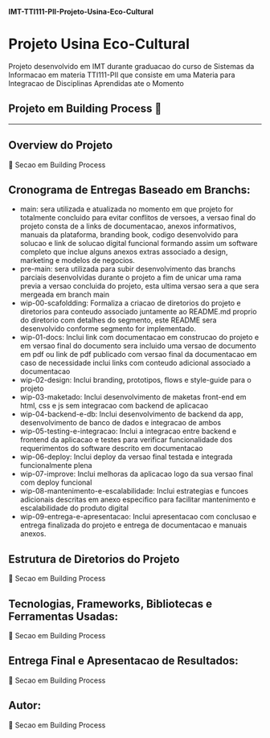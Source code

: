 __IMT-TTI111-PII-Projeto-Usina-Eco-Cultural__
# Projeto Usina Eco-Cultural
Projeto desenvolvido em IMT durante graduacao do curso de Sistemas da Informacao em  materia TTI111-PII que consiste em uma Materia para Integracao de Disciplinas Aprendidas ate o Momento

## Projeto em Building Process 🚧

-----

## Overview do Projeto
🚧 Secao em Building Process

## Cronograma de Entregas Baseado em Branchs:
- main: sera utilizada e atualizada no momento em que projeto for totalmente concluido para evitar conflitos de versoes, a versao final do projeto consta de a links de documentacao, anexos informativos, manuais da plataforma, branding book, codigo desenvolvido para solucao e link de solucao digital funcional formando assim um software completo que inclue alguns anexos extras associado a design, marketing e modelos de negocios.
- pre-main: sera utilizada para subir desenvolvimento das branchs parciais desenvolvidas durante o projeto a fim de unicar uma rama previa a versao concluida do projeto, esta ultima versao sera a que sera mergeada em branch main
- wip-00-scafoldding: Formaliza a criacao de diretorios do projeto e diretorios para conteudo associado juntamente ao README.md proprio do diretorio com detalhes do segmento, este README sera desenvolvido conforme segmento for implementado.
- wip-01-docs: Inclui link com documentacao em construcao do projeto e em versao final do documento sera incluido uma versao de documento em pdf ou link de pdf publicado com versao final da documentacao em caso de necessidade inclui links com conteudo adicional associado a documentacao 
- wip-02-design: Inclui branding, prototipos, flows e style-guide para o projeto
- wip-03-maketado: Inclui desenvolvimento de maketas front-end em html, css e js sem integracao com backend de aplicacao
- wip-04-backend-e-db: Inclui desenvolvimento de backend da app, desenvolvimento de banco de dados e integracao de ambos
- wip-05-testing-e-integracao: Inclui a integracao entre backend e frontend da aplicacao e testes para verificar funcionalidade dos requerimentos do software descrito em documentacao
- wip-06-deploy: Inclui deploy da versao final testada e integrada funcionalmente plena
- wip-07-improve: Inclui melhoras da aplicacao logo da sua versao final com deploy funcional
- wip-08-mantenimento-e-escalabilidade: Inclui estrategias e funcoes adicionais descritas em anexo especifico para facilitar mantenimento e escalabilidade do produto digital
- wip-09-entrega-e-apresentacao: Inclui apresentacao com conclusao e entrega finalizada do projeto e entrega de documentacao e manuais anexos.

## Estrutura de Diretorios do Projeto
🚧 Secao em Building Process

## Tecnologias, Frameworks, Bibliotecas e Ferramentas Usadas:
🚧 Secao em Building Process

## Entrega Final e Apresentacao de Resultados:
🚧 Secao em Building Process

## Autor:
🚧 Secao em Building Process